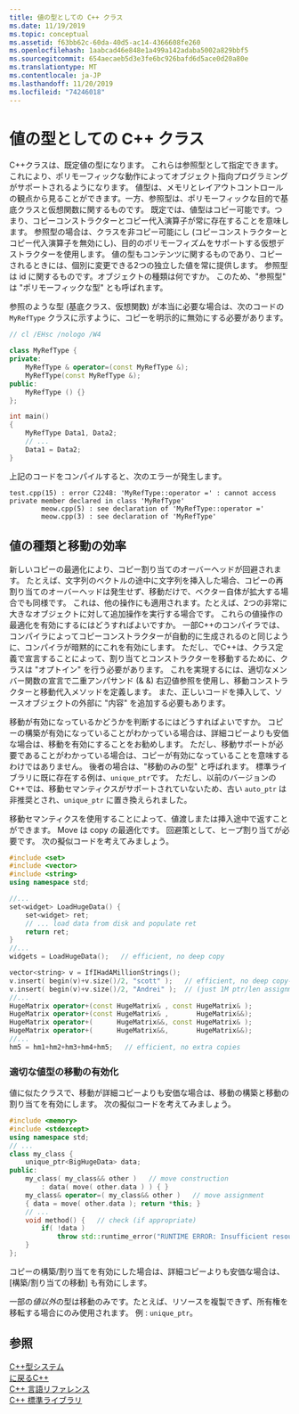 ```yaml
---
title: 値の型としての C++ クラス
ms.date: 11/19/2019
ms.topic: conceptual
ms.assetid: f63bb62c-60da-40d5-ac14-4366608fe260
ms.openlocfilehash: 1aabcad46e848e1a499a142adaba5002a829bbf5
ms.sourcegitcommit: 654aecaeb5d3e3fe6bc926bafd6d5ace0d20a80e
ms.translationtype: MT
ms.contentlocale: ja-JP
ms.lasthandoff: 11/20/2019
ms.locfileid: "74246018"
---
```

# <a name="c-classes-as-value-types"></a>値の型としての C++ クラス

C++クラスは、既定値の型になります。 これらは参照型として指定できます。これにより、ポリモーフィックな動作によってオブジェクト指向プログラミングがサポートされるようになります。 値型は、メモリとレイアウトコントロールの観点から見ることができます。一方、参照型は、ポリモーフィックな目的で基底クラスと仮想関数に関するものです。 既定では、値型はコピー可能です。つまり、コピーコンストラクターとコピー代入演算子が常に存在することを意味します。 参照型の場合は、クラスを非コピー可能にし (コピーコンストラクターとコピー代入演算子を無効にし)、目的のポリモーフィズムをサポートする仮想デストラクターを使用します。 値の型もコンテンツに関するものであり、コピーされるときには、個別に変更できる2つの独立した値を常に提供します。 参照型は id に関するものです。オブジェクトの種類は何ですか。 このため、"参照型" は "ポリモーフィックな型" とも呼ばれます。

参照のような型 (基底クラス、仮想関数) が本当に必要な場合は、次のコードの `MyRefType` クラスに示すように、コピーを明示的に無効にする必要があります。

```cpp
// cl /EHsc /nologo /W4

class MyRefType {
private:
    MyRefType & operator=(const MyRefType &);
    MyRefType(const MyRefType &);
public:
    MyRefType () {}
};

int main()
{
    MyRefType Data1, Data2;
    // ...
    Data1 = Data2;
}
```

上記のコードをコンパイルすると、次のエラーが発生します。

```Output
test.cpp(15) : error C2248: 'MyRefType::operator =' : cannot access private member declared in class 'MyRefType'
        meow.cpp(5) : see declaration of 'MyRefType::operator ='
        meow.cpp(3) : see declaration of 'MyRefType'
```

## <a name="value-types-and-move-efficiency"></a>値の種類と移動の効率

新しいコピーの最適化により、コピー割り当てのオーバーヘッドが回避されます。 たとえば、文字列のベクトルの途中に文字列を挿入した場合、コピーの再割り当てのオーバーヘッドは発生せず、移動だけで、ベクター自体が拡大する場合でも同様です。 これは、他の操作にも適用されます。たとえば、2つの非常に大きなオブジェクトに対して追加操作を実行する場合です。 これらの値操作の最適化を有効にするにはどうすればよいですか。 一部C++のコンパイラでは、コンパイラによってコピーコンストラクターが自動的に生成されるのと同じように、コンパイラが暗黙的にこれを有効にします。 ただし、でC++は、クラス定義で宣言することによって、割り当てとコンストラクターを移動するために、クラスは "オプトイン" を行う必要があります。 これを実現するには、適切なメンバー関数の宣言で二重アンパサンド (& &) 右辺値参照を使用し、移動コンストラクターと移動代入メソッドを定義します。  また、正しいコードを挿入して、ソースオブジェクトの外部に "内容" を追加する必要もあります。

移動が有効になっているかどうかを判断するにはどうすればよいですか。 コピーの構築が有効になっていることがわかっている場合は、詳細コピーよりも安価な場合は、移動を有効にすることをお勧めします。 ただし、移動サポートが必要であることがわかっている場合は、コピーが有効になっていることを意味するわけではありません。 後者の場合は、"移動のみの型" と呼ばれます。 標準ライブラリに既に存在する例は、`unique_ptr`です。 ただし、以前のバージョンのC++では、移動セマンティクスがサポートされていないため、古い `auto_ptr` は非推奨とされ、`unique_ptr` に置き換えられました。

移動セマンティクスを使用することによって、値渡しまたは挿入途中で返すことができます。 Move は copy の最適化です。 回避策として、ヒープ割り当てが必要です。 次の擬似コードを考えてみましょう。

```cpp
#include <set>
#include <vector>
#include <string>
using namespace std;

//...
set<widget> LoadHugeData() {
    set<widget> ret;
    // ... load data from disk and populate ret
    return ret;
}
//...
widgets = LoadHugeData();   // efficient, no deep copy

vector<string> v = IfIHadAMillionStrings();
v.insert( begin(v)+v.size()/2, "scott" );   // efficient, no deep copy-shuffle
v.insert( begin(v)+v.size()/2, "Andrei" );  // (just 1M ptr/len assignments)
//...
HugeMatrix operator+(const HugeMatrix& , const HugeMatrix& );
HugeMatrix operator+(const HugeMatrix& ,       HugeMatrix&&);
HugeMatrix operator+(      HugeMatrix&&, const HugeMatrix& );
HugeMatrix operator+(      HugeMatrix&&,       HugeMatrix&&);
//...
hm5 = hm1+hm2+hm3+hm4+hm5;   // efficient, no extra copies
```

### <a name="enabling-move-for-appropriate-value-types"></a>適切な値型の移動の有効化

値に似たクラスで、移動が詳細コピーよりも安価な場合は、移動の構築と移動の割り当てを有効にします。 次の擬似コードを考えてみましょう。

```cpp
#include <memory>
#include <stdexcept>
using namespace std;
// ...
class my_class {
    unique_ptr<BigHugeData> data;
public:
    my_class( my_class&& other )   // move construction
        : data( move( other.data ) ) { }
    my_class& operator=( my_class&& other )   // move assignment
    { data = move( other.data ); return *this; }
    // ...
    void method() {   // check (if appropriate)
        if( !data )
            throw std::runtime_error("RUNTIME ERROR: Insufficient resources!");
    }
};
```

コピーの構築/割り当てを有効にした場合は、詳細コピーよりも安価な場合は、[構築/割り当ての移動] も有効にします。

一部の*値以外*の型は移動のみです。たとえば、リソースを複製できず、所有権を移転する場合にのみ使用されます。 例 : `unique_ptr`。

## <a name="see-also"></a>参照

[C++型システム](../cpp/cpp-type-system-modern-cpp.md)<br/>
[に戻るC++](../cpp/welcome-back-to-cpp-modern-cpp.md)<br/>
[C++ 言語リファレンス](../cpp/cpp-language-reference.md)<br/>
[C++ 標準ライブラリ](../standard-library/cpp-standard-library-reference.md)
